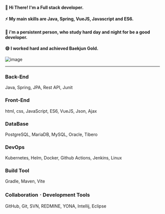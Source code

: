 #### 👋 Hi There! I'm a Full stack developer.
#### ⚡ My main skills are Java, Spring, VueJS, Javascript and ES6.
#### 💬 i'm a persistent person, who study hard day and night for be a good developer.
#### 😄 I worked hard and achieved Baekjun Gold.
![image](https://github.com/Parkjinman/Parkjinman/assets/48800354/b6639617-5e5f-46c4-b2c4-f1f5539218f3)

  ---
  
### Back-End 
  Java, Spring, JPA, Rest API, Junit
  
### Front-End 
  html, css, JavaScript, ES6, VueJS, Json, Ajax

### DataBase
  PostgreSQL, MariaDB, MySQL, Oracle, Tibero

### DevOps
  Kubernetes, Helm, Docker, Github Actions, Jenkins, Linux

### Build Tool
  Gradle, Maven, Vite

### CollaborationㆍDevelopment Tools
  GitHub, Git, SVN, REDMINE, YONA, Intellij, Eclipse

<!--
**Parkjinman/Parkjinman** is a ✨ _special_ ✨ repository because its `README.md` (this file) appears on your GitHub profile.

Here are some ideas to get you started:

- 🔭 I’m currently working on ...
- 🌱 I’m currently learning ...
- 👯 I’m looking to collaborate on ...
- 🤔 I’m looking for help with ...
- 💬 Ask me about ...
- 📫 How to reach me: ...
- 😄 Pronouns: ...
- ⚡ Fun fact: ...
-->
